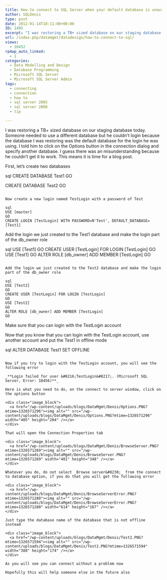 ```yaml
---
title: How to connect to SQL Server when your default database is unavailable
author: SQLDenis
type: post
date: 2012-01-14T18:11:00+00:00
ID: 1495
excerpt: "I was restoring a TB+ sized database on our staging database today. Someone needed to use a different database but he couldn't login because the database I was restoring was the default database for the login he was using. I told him to click on the Opt&hellip;"
url: /index.php/datamgmt/datadesign/how-to-connect-to-sql/
views:
  - 10452
rp4wp_auto_linked:
  - 1
categories:
  - Data Modelling and Design
  - Database Programming
  - Microsoft SQL Server
  - Microsoft SQL Server Admin
tags:
  - connecting
  - connection
  - how to
  - sql server 2005
  - sql server 2008
  - tip

---
```

I was restoring a TB+ sized database on our staging database today. Someone needed to use a different database but he couldn&#8217;t login because the database I was restoring was the default database for the login he was using. I told him to click on the Options button in the connection dialog and specify another database. I guess there was an misunderstanding because he couldn&#8217;t get it to work. This means it is time for a blog post.

First, let&#8217;s create two databases

sql
CREATE DATABASE Test1
GO

CREATE DATABASE Test2
GO
```

Now create a new login named TestLogin with a password of Test

sql
USE [master]
GO
CREATE LOGIN [TestLogin] WITH PASSWORD=N'Test', DEFAULT_DATABASE=[Test1]
```
Add the login we just created to the Test1 database and make the login part of the db_owner role

sql
USE [Test1]
GO
CREATE USER [TestLogin] FOR LOGIN [TestLogin]
GO
USE [Test1]
GO
ALTER ROLE [db_owner] ADD MEMBER [TestLogin]
GO
```

Add the login we just created to the Test2 database and make the login part of the db_owner role

sql
USE [Test2]
GO
CREATE USER [TestLogin] FOR LOGIN [TestLogin]
GO
USE [Test2]
GO
ALTER ROLE [db_owner] ADD MEMBER [TestLogin]
GO
```

Make sure that you can login with the TestLogin account

Now that you know that you can login with the TestLogin account, use another account and put the Test1 in offline mode

sql
ALTER DATABASE Test1 SET OFFLINE
```

Now if you try to login with the TestLogin account, you will see the following error

_**Login failed for user &#8216;TestLogin&#8217;. (Microsoft SQL Server, Error: 18456)**_

Here is what you need to do, on the connect to server window, click on the options button

<div class="image_block">
  <a href="/wp-content/uploads/blogs/DataMgmt/Denis/Options.PNG?mtime=1326571296"><img alt="" src="/wp-content/uploads/blogs/DataMgmt/Denis/Options.PNG?mtime=1326571296" width="405" height="204" /></a>
</div>

That will open the Connection Properties tab

<div class="image_block">
  <a href="/wp-content/uploads/blogs/DataMgmt/Denis/BrowseServer.PNG?mtime=1326571269"><img alt="" src="/wp-content/uploads/blogs/DataMgmt/Denis/BrowseServer.PNG?mtime=1326571269" width="401" height="348" /></a>
</div>

Whatever you do, do not select _Browse server&#8230;_ from the connect to database option, if you do that you will get the following error

<div class="image_block">
  <a href="/wp-content/uploads/blogs/DataMgmt/Denis/BrowseServerError.PNG?mtime=1326571280"><img alt="" src="/wp-content/uploads/blogs/DataMgmt/Denis/BrowseServerError.PNG?mtime=1326571280" width="614" height="167" /></a>
</div>

Just type the database name of the database that is not offline instead 

<div class="image_block">
  <a href="/wp-content/uploads/blogs/DataMgmt/Denis/Test2.PNG?mtime=1326571594"><img alt="" src="/wp-content/uploads/blogs/DataMgmt/Denis/Test2.PNG?mtime=1326571594" width="388" height="174" /></a>
</div>

As you will see you can connect without a problem now

Hopefully this will help someone else in the future also